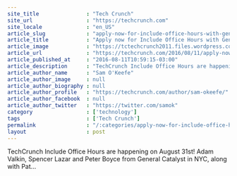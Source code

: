 ```yaml
---
site_title               : "Tech Crunch"
site_url                 : "https://techcrunch.com"
site_locale              : "en_US"
article_slug             : "apply-now-for-include-office-hours-with-general-catalyst-and-crunchfund"
article_title            : "Apply now for Include Office Hours with General Catalyst and CrunchFund!"
article_image            : "https://tctechcrunch2011.files.wordpress.com/2016/02/include-featured2.png?w=764&h=400&crop=1"
article_url              : "https://techcrunch.com/2016/08/11/apply-now-for-include-office-hours-with-general-catalyst-and-crunchfund/"
article_published_at     : "2016-08-11T10:59:15-03:00"
article_description      : "TechCrunch Include Office Hours are happening on August 31st! Adam Valkin, Spencer Lazar and Peter Boyce from General Catalyst in NYC, along with Pat..."
article_author_name      : "Sam O'Keefe"
article_author_image     : null
article_author_biography : null
article_author_profile   : "https://techcrunch.com/author/sam-okeefe/"
article_author_facebook  : null
article_author_twitter   : "https://twitter.com/samok"
category                 : ['technology']
tags                     : ['Tech Crunch']
permalink                : "/:categories/apply-now-for-include-office-hours-with-general-catalyst-and-crunchfund/"
layout                   : post
---
```


TechCrunch Include Office Hours are happening on August 31st! Adam Valkin, Spencer Lazar and Peter Boyce from General Catalyst in NYC, along with Pat...
